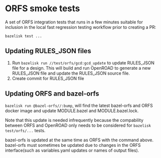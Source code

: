 # ORFS smoke tests

A set of ORFS integration tests that runs in a few minutes suitable for inclusion in the local fast regression testing workflow prior to creating a PR:

    bazelisk test ...

## Updating RULES_JSON files

1. Run `bazelisk run //test/orfs/gcd:gcd_update` to update RULES_JSON file for a design. This will build and run OpenROAD to generate a new RULES_JSON file and update the RULES_JSON source file.
2. Create commit for RULES_JSON file

## Updating ORFS and bazel-orfs

`bazelisk run @bazel-orfs//:bump`, will find the latest bazel-orfs and ORFS docker image and update MODULE.bazel and MODULE.bazel.lock.

Note that this update is needed infrequently because the compability between ORFS and OpenROAD only needs to be considered for `bazelisk test/orfs/...` tests.

bazel-orfs is updated at the same time as ORFS with the command above. bazel-orfs must sometimes be updated due to changes in the ORFS interface(such as variables.yaml updates or names of output files).
